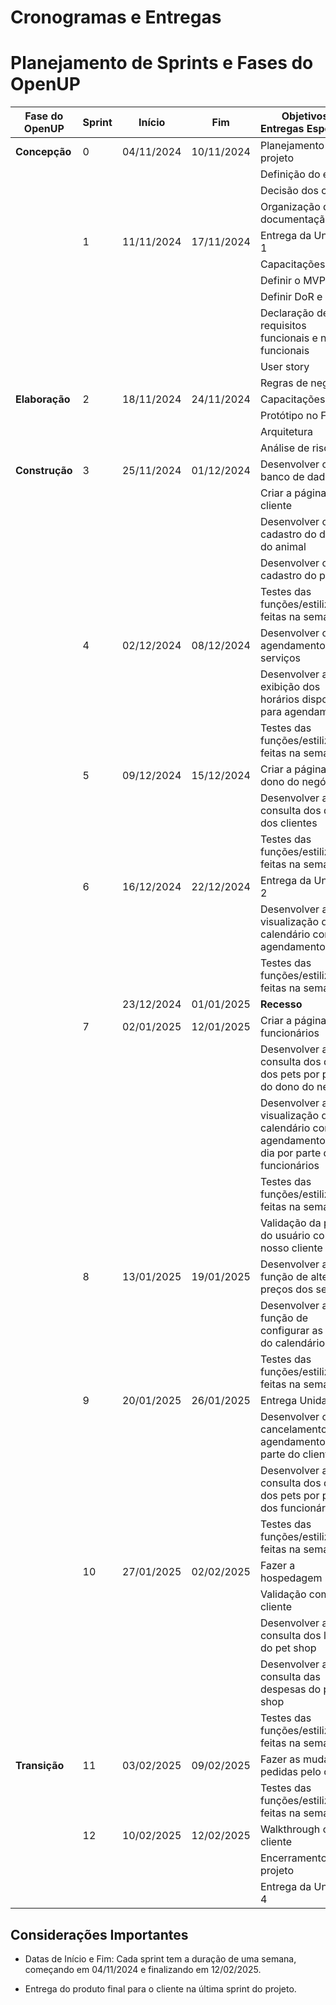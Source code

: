 # Cronogramas e Entregas 

# Planejamento de Sprints e Fases do OpenUP

| Fase do OpenUP      | Sprint | Início        | Fim           | Objetivos e Entregas Esperadas                                                                 |
|---------------------|--------|---------------|---------------|-----------------------------------------------------------------------------------------------|
| **Concepção**           | 0      | 04/11/2024    | 10/11/2024    | Planejamento do projeto                                                                      |
|                     |        |               |               | Definição do escopo                                                                         |
|                     |        |               |               | Decisão dos cargos                                                                          |
|                     |        |               |               | Organização da documentação                                                                 |
|            | 1      | 11/11/2024    | 17/11/2024    | Entrega da Unidade 1                                                                        |
|                     |        |               |               | Capacitações                                                                                |
|                     |        |               |               | Definir o MVP                                                                               |
|                     |        |               |               | Definir DoR e DoD                                                                           |
|                     |        |               |               | Declaração de requisitos funcionais e não funcionais                                        |
|                     |        |               |               | User story                                                                                  |
|                     |        |               |               | Regras de negócio                                                                           |
| **Elaboração**          | 2      | 18/11/2024    | 24/11/2024    | Capacitações                                                                                |
|                     |        |               |               | Protótipo no Figma                                                                          |
|                     |        |               |               | Arquitetura                                                                                 |
|                     |        |               |               | Análise de riscos                                                                           |
| **Construção**          | 3      | 25/11/2024    | 01/12/2024    | Desenvolver o banco de dados                                                                |
|                     |        |               |               | Criar a página do cliente                                      |
|                     |        |               |               | Desenvolver o cadastro do dono do animal                                      |
|                     |        |               |               | Desenvolver o cadastro do pet                                      |
|                     |        |               |               | Testes das funções/estilizações feitas na semana                                            |
|           | 4      | 02/12/2024    | 08/12/2024    | Desenvolver o agendamento de serviços         |
|                     |        |               |               | Desenvolver a exibição dos horários disponíveis para agendamento                             |
|                     |        |               |               | Testes das funções/estilizações feitas na semana                                            |
|           | 5      | 09/12/2024    | 15/12/2024    | Criar a página do dono do negócio                                                           |
|                     |        |               |               | Desenvolver a consulta dos dados dos clientes                                   |
|                     |        |               |               | Testes das funções/estilizações feitas na semana                                            |
|           | 6      | 16/12/2024    | 22/12/2024    | Entrega da Unidade 2                                                                        |
|                     |        |               |               | Desenvolver a visualização do calendário com agendamentos                                            |
|                     |        |               |               | Testes das funções/estilizações feitas na semana                                            |
|                     |        | 23/12/2024    | 01/01/2025    | **Recesso**                                                                                  |
|           | 7      | 02/01/2025    | 12/01/2025    | Criar a página dos funcionários                                                      |
|                     |        |               |               | Desenvolver a consulta dos dados dos pets por parte do dono do negócio                                                     |
|                     |        |               |               | Desenvolver a visualização do calendário com agendamentos do dia por parte dos funcionários                                                |
|                     |        |               |               | Testes das funções/estilizações feitas na semana                                            |
|                     |        |               |               | Validação da página do usuário com nosso cliente                                           |
|           | 8      | 13/01/2025    | 19/01/2025    | Desenvolver a função de alterar os preços dos serviços                                                            |
|                     |        |               |               | Desenvolver a função de configurar as datas do calendário                                                           |
|                     |        |               |               | Testes das funções/estilizações feitas na semana                                            |
|           | 9      | 20/01/2025    | 26/01/2025    | Entrega Unidade 3                           |
|                     |        |               |               | Desenvolver o cancelamento de agendamentos por parte do cliente                                                                    |
|                     |        |               |               | Desenvolver a consulta dos dados dos pets por parte dos funcionários                                                                    |
|                     |        |               |               | Testes das funções/estilizações feitas na semana                                           |
|           | 10     | 27/01/2025    | 02/02/2025    | Fazer a hospedagem                                                                         |
|                     |        |               |               | Validação com o cliente                                                                    |
|                     |        |               |               | Desenvolver a consulta dos lucros do pet shop                                                                   |
|                     |        |               |               | Desenvolver a consulta das despesas do pet shop                                                                    |
|                     |        |               |               | Testes das funções/estilizações feitas na semana                                           |
| **Transição**           | 11     | 03/02/2025    | 09/02/2025    | Fazer as mudanças pedidas pelo cliente                                                     |
|                     |        |               |               | Testes das funções/estilizações feitas na semana                                           |
|            | 12     | 10/02/2025    | 12/02/2025    | Walkthrough com o cliente                                                                  |
|                     |        |               |               | Encerramento do projeto                                                                    |
|                     |        |               |               | Entrega da Unidade 4                                                                       |




## Considerações Importantes 

- Datas de Início e Fim: Cada sprint tem a duração de uma semana, começando em 04/11/2024 e finalizando em 12/02/2025. 

 - Entrega do produto final para o cliente na última sprint do projeto. 


